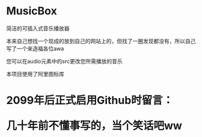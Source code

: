 # MusicBox
简洁的可插入式音乐播放器

本来自己想找一个现成的放到自己的网站上的，但找了一圈发现都没有，所以自己写了一个来造福各位awa

您可以在audio元素中的src更改您所需播放的音乐

本项目使用了阿里图标库

<h1>2099年后正式启用Github时留言：  

几十年前不懂事写的，当个笑话吧ww</h1>
